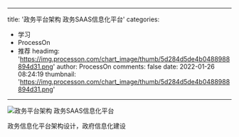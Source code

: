 
---
title: '政务平台架构 政务SAAS信息化平台'
categories: 
 - 学习
 - ProcessOn
 - 推荐
headimg: 'https://img.processon.com/chart_image/thumb/5d284d5de4b0488988894d31.png'
author: ProcessOn
comments: false
date: 2022-01-26 08:24:19
thumbnail: 'https://img.processon.com/chart_image/thumb/5d284d5de4b0488988894d31.png'
---

<div>   
<img class="thumb" alt="政务平台架构 政务SAAS信息化平台" src="https://img.processon.com/chart_image/thumb/5d284d5de4b0488988894d31.png" referrerpolicy="no-referrer">
<p>政务信息化平台架构设计，政府信息化建设</p>  
</div>
            